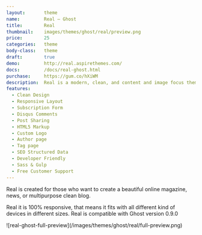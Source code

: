 ```yaml
---
layout:       theme
name:         Real – Ghost
title:        Real
thumbnail:    images/themes/ghost/real/preview.png
price:        25
categories:   theme
body-class:   theme
draft:        true
demo:         http://real.aspirethemes.com/
docs:         /docs/real-ghost.html
purchase:     https://gum.co/hXiWM
description:  Real is a modern, clean, and content and image focus theme for Ghost blogging platform.
features:
  - Clean Design
  - Responsive Layout
  - Subscription Form
  - Disqus Comments
  - Post Sharing
  - HTML5 Markup
  - Custom Logo
  - Author page
  - Tag page
  - SEO Structured Data
  - Developer Friendly
  - Sass & Gulp
  - Free Customer Support
---
```


Real is created for those who want to create a beautiful online magazine, news, or multipurpose clean blog.

Real it is 100% responsive, that means it fits with all different kind of devices in different sizes. Real is compatible with Ghost version 0.9.0

<div class="darker-bg-image-wrap" markdown='1'>
  ![real-ghost-full-preview](/images/themes/ghost/real/full-preview.png)
</div>